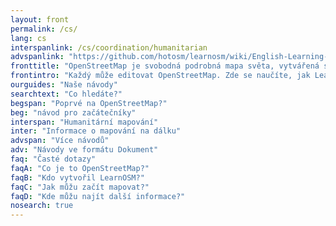 ```yaml
---
layout: front
permalink: /cs/
lang: cs
interspanlink: /cs/coordination/humanitarian
advspanlink: "https://github.com/hotosm/learnosm/wiki/English-Learning-Guides/"
fronttitle: "OpenStreetMap je svobodná podrobná mapa světa, vytvářená stále rostoucí komunitou mapperů."
frontintro: "Každý může editovat OpenStreetMap. Zde se naučíte, jak LearnOSM nabízí srozumitelné, postupné návody, díky kterým můžete začít přispívat do OpenStreetMap a používat data z OpenStreetMap. Pokud byste chtěli zorganizovat workshop o OpenStreetMap, podívejte se na naše výukové materiály LearnOSM."
ourguides: "Naše návody"
searchtext: "Co hledáte?"
begspan: "Poprvé na OpenStreetMap?"
beg: "návod pro začátečníky"
interspan: "Humanitární mapování"
inter: "Informace o mapování na dálku"
advspan: "Více návodů"
adv: "Návody ve formátu Dokument"
faq: "Časté dotazy"
faqA: "Co je to OpenStreetMap?"
faqB: "Kdo vytvořil LearnOSM?"
faqC: "Jak můžu začít mapovat?"
faqD: "Kde můžu najít další informace?"
nosearch: true
---
```

